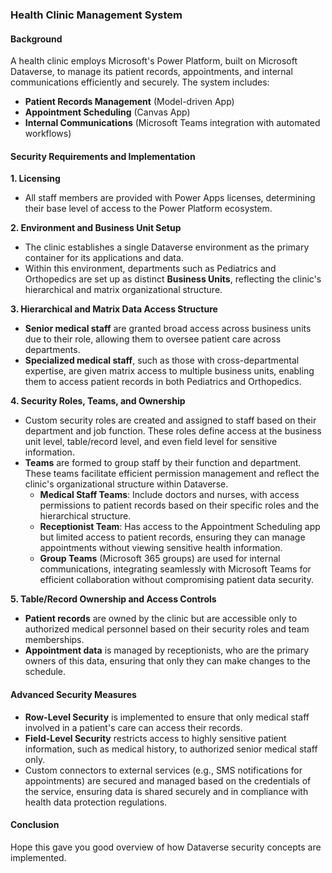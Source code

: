 ### Health Clinic Management System

#### Background

A health clinic employs Microsoft's Power Platform, built on Microsoft Dataverse, to manage its patient records, appointments, and internal communications efficiently and securely. The system includes:

- **Patient Records Management** (Model-driven App)
- **Appointment Scheduling** (Canvas App)
- **Internal Communications** (Microsoft Teams integration with automated workflows)

#### Security Requirements and Implementation

**1. Licensing**
- All staff members are provided with Power Apps licenses, determining their base level of access to the Power Platform ecosystem.

**2. Environment and Business Unit Setup**
- The clinic establishes a single Dataverse environment as the primary container for its applications and data.
- Within this environment, departments such as Pediatrics and Orthopedics are set up as distinct **Business Units**, reflecting the clinic's hierarchical and matrix organizational structure.

**3. Hierarchical and Matrix Data Access Structure**
- **Senior medical staff** are granted broad access across business units due to their role, allowing them to oversee patient care across departments.
- **Specialized medical staff**, such as those with cross-departmental expertise, are given matrix access to multiple business units, enabling them to access patient records in both Pediatrics and Orthopedics.

**4. Security Roles, Teams, and Ownership**
- Custom security roles are created and assigned to staff based on their department and job function. These roles define access at the business unit level, table/record level, and even field level for sensitive information.
- **Teams** are formed to group staff by their function and department. These teams facilitate efficient permission management and reflect the clinic's organizational structure within Dataverse.
  - **Medical Staff Teams**: Include doctors and nurses, with access permissions to patient records based on their specific roles and the hierarchical structure.
  - **Receptionist Team**: Has access to the Appointment Scheduling app but limited access to patient records, ensuring they can manage appointments without viewing sensitive health information.
  - **Group Teams** (Microsoft 365 groups) are used for internal communications, integrating seamlessly with Microsoft Teams for efficient collaboration without compromising patient data security.

**5. Table/Record Ownership and Access Controls**
- **Patient records** are owned by the clinic but are accessible only to authorized medical personnel based on their security roles and team memberships.
- **Appointment data** is managed by receptionists, who are the primary owners of this data, ensuring that only they can make changes to the schedule.

#### Advanced Security Measures
- **Row-Level Security** is implemented to ensure that only medical staff involved in a patient's care can access their records.
- **Field-Level Security** restricts access to highly sensitive patient information, such as medical history, to authorized senior medical staff only.
- Custom connectors to external services (e.g., SMS notifications for appointments) are secured and managed based on the credentials of the service, ensuring data is shared securely and in compliance with health data protection regulations.

#### Conclusion

Hope this gave you good overview of how Dataverse security concepts are implemented.